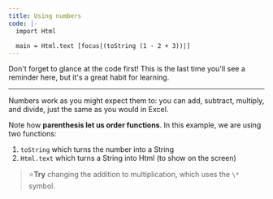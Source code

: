 ```yaml
---
title: Using numbers
code: |-
  import Html

  main = Html.text [focus|(toString (1 - 2 + 3))|]
---
```

Don't forget to glance at the code first! This is the last time you'll see a reminder here, but it's a great habit for learning.

---

Numbers work as you might expect them to: you can add, subtract, multiply, and divide, just the same as you would in Excel.

Note how **parenthesis let us order functions**. In this example, we are using two functions:

1. `toString` which turns the number into a String
2. `Html.text` which turns a String into Html (to show on the screen)

> ⭐️**Try** changing the addition to multiplication, which uses the `\*` symbol.